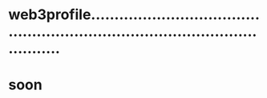 # web3profile....................................................................................................
# soon
